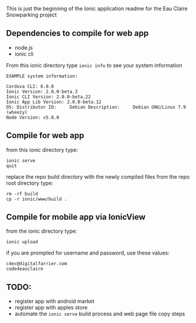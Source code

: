 This is just the beginning of the Ionic application readme for the Eau Claire Snowparking project

## Dependencies to compile for web app

* node.js
* ionic cli

From this ionic directory type ```ionic info``` to see your system information

```
EXAMPLE system information:  
  
Cordova CLI: 6.0.0  
Ionic Version: 2.0.0-beta.3  
Ionic CLI Version: 2.0.0-beta.22  
Ionic App Lib Version: 2.0.0-beta.12  
OS: Distributor ID:     Debian Description:     Debian GNU/Linux 7.9 (wheezy)  
Node Version: v5.8.0  
```

## Compile for web app

from this ionic directory type:

```
ionic serve  
quit
```

replace the repo build directory with the newly compiled files
from the repo root directory type:

```
rm -rf build  
cp -r ionic/www/build .
```

## Compile for mobile app via IonicView

from the ionic directory type:

```
ionic upload
```

if you are prompted for username and password, use these values:

```
c4ec@digitalfarrier.com  
code4eauclaire
```

## TODO:

* register app with android market
* register app with apples store
* automate the ```ionic serve``` build process and web page file copy steps